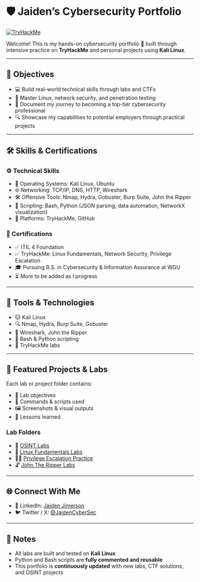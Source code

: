# 🛡️ Jaiden’s Cybersecurity Portfolio  
[![TryHackMe](https://tryhackme-badges.s3.amazonaws.com/Jaiden.Jimerson.png)](https://tryhackme.com/p/Jaiden.Jimerson)

Welcome! This is my hands-on cybersecurity portfolio 🧠 built through intensive practice on **TryHackMe** and personal projects using **Kali Linux**.

---

## 🎯 Objectives
- 💻 Build real-world technical skills through labs and CTFs  
- 🧠 Master Linux, network security, and penetration testing  
- 📘 Document my journey to becoming a top-tier cybersecurity professional  
- 🔍 Showcase my capabilities to potential employers through practical projects  

---

## 🛠️ Skills & Certifications  

### ⚙️ Technical Skills  
- 🐧 Operating Systems: Kali Linux, Ubuntu  
- 🌐 Networking: TCP/IP, DNS, HTTP, Wireshark  
- 🛠️ Offensive Tools: Nmap, Hydra, Gobuster, Burp Suite, John the Ripper  
- 📜 Scripting: Bash, Python (JSON parsing, data automation, NetworkX visualization)  
- 🧩 Platforms: TryHackMe, GitHub  

### 🧾 Certifications  
- ✅ ITIL 4 Foundation  
- ✅ TryHackMe: Linux Fundamentals, Network Security, Privilege Escalation  
- 🎓 Pursuing B.S. in Cybersecurity & Information Assurance at WGU  
- ⏳ More to be added as I progress

---

## 🧰 Tools & Technologies  
- 🐱 Kali Linux  
- 🔍 Nmap, Hydra, Burp Suite, Gobuster  
- 📡 Wireshark, John the Ripper  
- 💬 Bash & Python scripting  
- 🧩 TryHackMe labs  

---

## 🚀 Featured Projects & Labs  
Each lab or project folder contains:  
- 🎯 Lab objectives  
- 🔧 Commands & scripts used  
- 🖼️ Screenshots & visual outputs  
- 🧠 Lessons learned  

### Lab Folders
- 📁 [OSINT Labs](./OSINT-Labs)  
- 📁 [Linux Fundamentals Labs](./Linux-Fundamentals)  
- 🧗‍♂️ [Privilege Escalation Practice](./Privilege-Escalation)  
- 🔓 [John The Ripper Labs](./JohnTheRipper-Labs)  

---

## 🌐 Connect With Me
- 👔 LinkedIn: [Jaiden Jimerson](https://www.linkedin.com/in/jaiden-jimerson-319995140)  
- 🐦 Twitter / X: [@JaidenCyberSec](https://x.com/JaidenCyberSec)  

---

## 📌 Notes
- All labs are built and tested on **Kali Linux**  
- Python and Bash scripts are **fully commented and reusable**  
- This portfolio is **continuously updated** with new labs, CTF solutions, and OSINT projects


